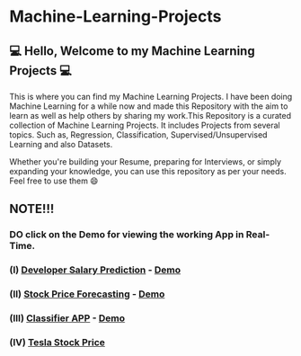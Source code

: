 # Machine-Learning-Projects
## 💻 Hello, Welcome to my Machine Learning Projects 💻
This is where you can find my Machine Learning Projects. I have been doing Machine Learning for a while now and made this Repository with the aim to learn as well as help others by sharing my work.This Repository is a curated collection of Machine Learning Projects. It includes Projects from several topics. Such as, Regression, Classification, Supervised/Unsupervised Learning and also Datasets.

Whether you're building your Resume, preparing for Interviews, or simply expanding your knowledge, you can use this repository as per your needs. Feel free to use them 😄

## NOTE!!!
### DO click on the Demo for viewing the working App in Real-Time.



### (I) [Developer Salary Prediction](https://github.com/bhaskar9221/Machine-Learning-Projects/tree/main/Developer-Salary-Prediction) - [Demo](https://devsal-prediction-bhaskar9221.streamlit.app/)
### (II) [Stock Price Forecasting](https://github.com/bhaskar9221/Machine-Learning-Projects/tree/main/Stock-Price-Forecasting) - [Demo](https://stock-predict-bhaskar9221.streamlit.app/)
### (III) [Classifier APP](https://github.com/bhaskar9221/Machine-Learning-Projects/tree/main/ML-Classifier-APP) - [Demo](https://ml-classifier-app-bhaskar9221.streamlit.app/)
### (IV) [Tesla Stock Price](https://github.com/bhaskar9221/Machine-Learning-Projects/tree/main/Tesla-Stock-Price-Prediction) 
